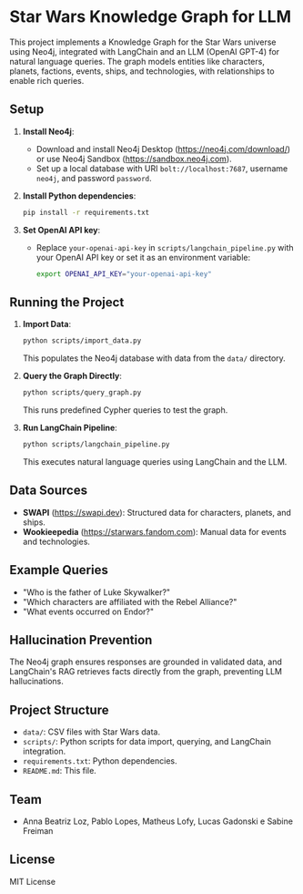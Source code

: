 # Star Wars Knowledge Graph for LLM

This project implements a Knowledge Graph for the Star Wars universe using Neo4j, integrated with LangChain and an LLM (OpenAI GPT-4) for natural language queries. The graph models entities like characters, planets, factions, events, ships, and technologies, with relationships to enable rich queries.

## Setup
1. **Install Neo4j**:
   - Download and install Neo4j Desktop (https://neo4j.com/download/) or use Neo4j Sandbox (https://sandbox.neo4j.com).
   - Set up a local database with URI `bolt://localhost:7687`, username `neo4j`, and password `password`.

2. **Install Python dependencies**:
   ```bash
   pip install -r requirements.txt
   ```

3. **Set OpenAI API key**:
   - Replace `your-openai-api-key` in `scripts/langchain_pipeline.py` with your OpenAI API key or set it as an environment variable:
     ```bash
     export OPENAI_API_KEY="your-openai-api-key"
     ```

## Running the Project
1. **Import Data**:
   ```bash
   python scripts/import_data.py
   ```
   This populates the Neo4j database with data from the `data/` directory.

2. **Query the Graph Directly**:
   ```bash
   python scripts/query_graph.py
   ```
   This runs predefined Cypher queries to test the graph.

3. **Run LangChain Pipeline**:
   ```bash
   python scripts/langchain_pipeline.py
   ```
   This executes natural language queries using LangChain and the LLM.

## Data Sources
- **SWAPI** (https://swapi.dev): Structured data for characters, planets, and ships.
- **Wookieepedia** (https://starwars.fandom.com): Manual data for events and technologies.

## Example Queries
- "Who is the father of Luke Skywalker?"
- "Which characters are affiliated with the Rebel Alliance?"
- "What events occurred on Endor?"

## Hallucination Prevention
The Neo4j graph ensures responses are grounded in validated data, and LangChain's RAG retrieves facts directly from the graph, preventing LLM hallucinations.

## Project Structure
- `data/`: CSV files with Star Wars data.
- `scripts/`: Python scripts for data import, querying, and LangChain integration.
- `requirements.txt`: Python dependencies.
- `README.md`: This file.

## Team
- Anna Beatriz Loz, Pablo Lopes, Matheus Lofy, Lucas Gadonski e Sabine Freiman

## License
MIT License
